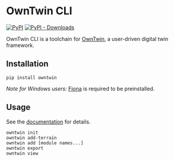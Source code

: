 # OwnTwin CLI

[![PyPI](https://img.shields.io/pypi/v/owntwin.svg)](https://pypi.python.org/pypi/owntwin/)
[![PyPI - Downloads](https://img.shields.io/pypi/dm/owntwin.svg)](https://pypistats.org/packages/owntwin)

OwnTwin CLI is a toolchain for [OwnTwin](https://github.com/owntwin/owntwin), a user-driven digital twin framework.

## Installation

```
pip install owntwin
```

_Note for Windows users:_ [Fiona](https://github.com/Toblerity/Fiona#installation) is required to be preinstalled.

## Usage

See the [documentation](https://beta.owntwin.com/docs/getting-started) for details.

```
owntwin init
owntwin add-terrain
owntwin add [module names...]
owntwin export
owntwin view
```
